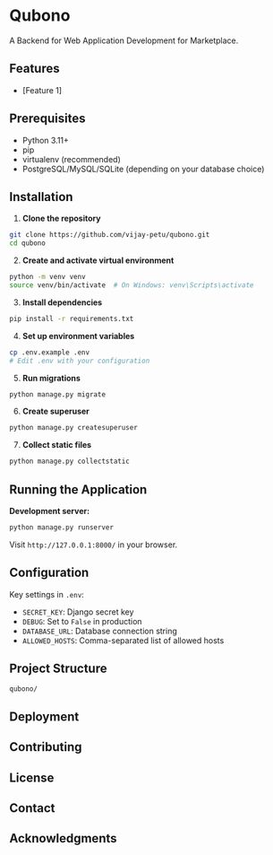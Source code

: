 # Qubono

A Backend for Web Application Development for Marketplace.

## Features

- [Feature 1]

## Prerequisites

- Python 3.11+
- pip
- virtualenv (recommended)
- PostgreSQL/MySQL/SQLite (depending on your database choice)

## Installation

1. **Clone the repository**
```bash
git clone https://github.com/vijay-petu/qubono.git
cd qubono
```

2. **Create and activate virtual environment**
```bash
python -m venv venv
source venv/bin/activate  # On Windows: venv\Scripts\activate
```

3. **Install dependencies**
```bash
pip install -r requirements.txt
```

4. **Set up environment variables**
```bash
cp .env.example .env
# Edit .env with your configuration
```

5. **Run migrations**
```bash
python manage.py migrate
```

6. **Create superuser**
```bash
python manage.py createsuperuser
```

7. **Collect static files**
```bash
python manage.py collectstatic
```

## Running the Application

**Development server:**
```bash
python manage.py runserver
```

Visit `http://127.0.0.1:8000/` in your browser.

## Configuration

Key settings in `.env`:
- `SECRET_KEY`: Django secret key
- `DEBUG`: Set to `False` in production
- `DATABASE_URL`: Database connection string
- `ALLOWED_HOSTS`: Comma-separated list of allowed hosts

## Project Structure

```
qubono/
```

## Deployment


## Contributing


## License


## Contact



## Acknowledgments